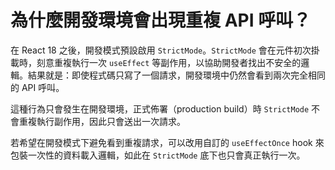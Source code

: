 # 為什麼開發環境會出現重複 API 呼叫？

在 React 18 之後，開發模式預設啟用 `StrictMode`。`StrictMode` 會在元件初次掛載時，刻意重複執行一次 `useEffect` 等副作用，以協助開發者找出不安全的邏輯。結果就是：即使程式碼只寫了一個請求，開發環境中仍然會看到兩次完全相同的 API 呼叫。

這種行為只會發生在開發環境，正式佈署（production build）時 `StrictMode` 不會重複執行副作用，因此只會送出一次請求。

若希望在開發模式下避免看到重複請求，可以改用自訂的 `useEffectOnce` hook 來包裝一次性的資料載入邏輯，如此在 `StrictMode` 底下也只會真正執行一次。
